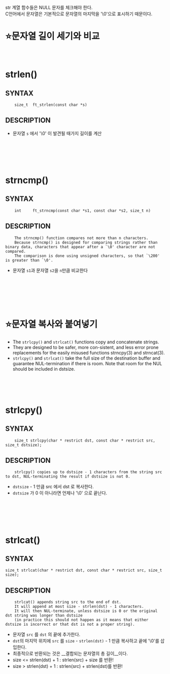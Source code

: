 str 계열 함수들은 NULL 문자를 체크해야 한다.
</br>
C언어에서 문자열은 기본적으로 문자열의 마지막을 '\0'으로 표시하기 때문이다.
</br>

⭐문자열 길이 세기와 비교
=================

</br>

strlen()
===================

SYNTAX
------
        size_t	ft_strlen(const char *s)

DESCRIPTION
----------- 

* 문자열 `s` 에서 '\0' 이 발견될 때가지 길이를 계산
</br>
</br>
</br>
</br>

strncmp()
===================

SYNTAX
------
        int		ft_strncmp(const char *s1, const char *s2, size_t n)

DESCRIPTION
-----------
        The strncmp() function compares not more than n characters.
        Because strncmp() is designed for comparing strings rather than binary data, characters that appear after a `\0' character are not compared.
        The comparison is done using unsigned characters, so that `\200' is greater than `\0'.

* 문자열 `s1`과 문자열 `s2`을 `n`만큼 비교한다
</br>
</br>
</br>
</br>
</br>

⭐문자열 복사와 붙여넣기
=================

* The `strlcpy()` and `strlcat()` functions copy and concatenate strings.
* They are designed to be safer, more con-sistent, and less error prone replacements for the easily misused functions strncpy(3) and strncat(3).
* `strlcpy()` and `strlcat()` take the full size of the destination buffer and guarantee NUL-termination if there is room.  Note that room for the NUL should be included in dstsize.
</br>
</br>
</br>

strlcpy()
===================

SYNTAX
------
        size_t strlcpy(char * restrict dst, const char * restrict src, size_t dstsize);

DESCRIPTION
-----------
        strlcpy() copies up to dstsize - 1 characters from the string src to dst, NUL-terminating the result if dstsize is not 0.   

* `dstsize` - 1 만큼 src 에서 dst 로 복사한다.
* `dstsize` 가 0 이 아니라면 언제나 '\0' 으로 끝난다.
</br>
</br>
</br>
</br>

strlcat()
================

SYNTAX
------
    size_t strlcat(char * restrict dst, const char * restrict src, size_t size);

DESCRIPTION
-----------
        strlcat() appends string src to the end of dst. 
        It will append at most size - strlen(dst) - 1 characters.
        It will then NUL-terminate, unless dstsize is 0 or the original dst string was longer than dstsize
        (in practice this should not happen as it means that either dstsize is incorrect or that dst is not a proper string).

* 문자열 `src` 를 `dst` 의 끝에 추가한다.
* `dst`의 마지막 위치에 `src` 를 `size` - `strlen(dst)` - 1 만큼 복사하고 끝에 '\0'를 삽입한다.
* 최종적으로 반환되는 것은 __결합되는 문자열의 총 길이__이다.
* size <= strlen(dst) + 1 :  strlen(src) + size 를 반환!
* size > strlen(dst) + 1 :  strlen(src) + strlen(dst)를 반환!

